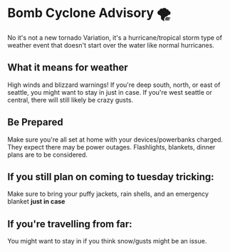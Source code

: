 # Bomb Cyclone Advisory 🌪️

No it's not a new tornado Variation, it's a hurricane/tropical storm type of weather event that doesn't start over the water like normal hurricanes.

## What it means for weather

High winds and blizzard warnings! If you're deep south, north, or east of seattle, you might want to stay in just in case. If you're west seattle or central, there will still likely be crazy gusts.

## Be Prepared

Make sure you're all set at home with your devices/powerbanks charged. They expect there may be power outages. Flashlights, blankets, dinner plans are to be considered.

## If you still plan on coming to tuesday tricking:

Make sure to bring your puffy jackets, rain shells, and an emergency blanket **just in case**

## If you're travelling from far:

You might want to stay in if you think snow/gusts might be an issue.

